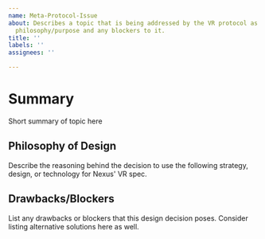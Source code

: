 ```yaml
---
name: Meta-Protocol-Issue
about: Describes a topic that is being addressed by the VR protocol as well as the
  philosophy/purpose and any blockers to it.
title: ''
labels: ''
assignees: ''

---
```


# Summary
Short summary of topic here

## Philosophy of Design
Describe the reasoning behind the decision to use the following strategy, design, or technology for Nexus' VR spec.

## Drawbacks/Blockers
List any drawbacks or blockers that this design decision poses. Consider listing alternative solutions here as well.
